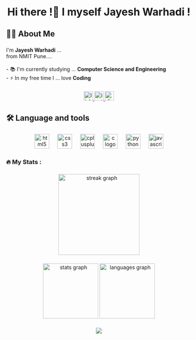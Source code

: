 <h1 align="center">Hi there !👋 I myself <b>Jayesh Warhadi !</b></h1>

###

<h2 align="left">👩‍💻  About Me</h2>

###

<p align="left">I'm <b>Jayesh Warhadi</b> ... <br>from NMIT Pune....<br><br>- 📚 I'm currently studying ... <b>Computer Science and Engineering</b><br>- ⚡ In my free time I ... love <b>Coding</b></p>

###

<div align="center">
  <a href="https://www.linkedin.com/in/jayeshwarhadi" target="_blank">
    <img src="https://img.shields.io/static/v1?message=LinkedIn&logo=linkedin&label=&color=0077B5&logoColor=white&labelColor=&style=for-the-badge" height="25" alt="linkedin logo"  />
  </a>
  <a href="https://www.instagram.com/jayeshwarhadi" target="_blank">
    <img src="https://img.shields.io/static/v1?message=Instagram&logo=instagram&label=&color=E4405F&logoColor=white&labelColor=&style=for-the-badge" height="25" alt="instagram logo"  />
  </a>
  <img src="https://img.shields.io/static/v1?message=jaywarh&logo=discord&label=Discord&color=7289DA&logoColor=white&labelColor=5B6DAE&style=for-the-badge" height="25" alt="discord logo"  />
</div>

###

<h2 align="left">🛠 Language and tools</h2>

###

<div align="center">
  <img src="https://skillicons.dev/icons?i=html" height="40" alt="html5 logo"  />
  <img width="14" />
  <img src="https://skillicons.dev/icons?i=css" height="40" alt="css3 logo"  />
  <img width="14" />
  <img src="https://skillicons.dev/icons?i=cpp" height="40" alt="cplusplus logo"  />
  <img width="14" />
  <img src="https://cdn.simpleicons.org/c/A8B9CC" height="40" alt="c logo"  />
  <img width="14" />
  <img src="https://skillicons.dev/icons?i=py" height="40" alt="python logo"  />
  <img width="14" />
  <img src="https://skillicons.dev/icons?i=js" height="40" alt="javascript logo"  />
</div>

###

<h3 align="left">🔥   My Stats :</h3>

###

<div align="center">
  <img src="https://streak-stats.demolab.com?user=jayeshwarhadi&locale=en&mode=daily&theme=dark&hide_border=false&border_radius=5&order=3" height="220" alt="streak graph"  />
</div>

###

<div align="center">
  <img src="https://github-readme-stats.vercel.app/api?username=jayeshwarhadi&hide_title=false&hide_rank=false&show_icons=true&include_all_commits=true&count_private=true&disable_animations=false&theme=dracula&locale=en&hide_border=false&order=1" height="150" alt="stats graph"  />
  <img src="https://github-readme-stats.vercel.app/api/top-langs?username=jayeshwarhadi&locale=en&hide_title=false&layout=compact&card_width=320&langs_count=5&theme=dracula&hide_border=false&order=2" height="150" alt="languages graph"  />
</div>

###

<div align="center">
  <img src="https://visitor-badge.laobi.icu/badge?page_id=jayeshwarhadi.jayeshwarhadi&"  />
</div>

###
